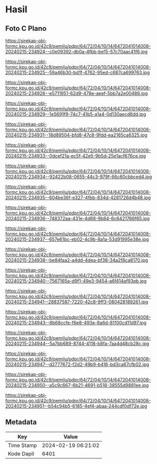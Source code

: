 # Hasil

## Foto C Plano

https://sirekap-obj-formc.kpu.go.id/42c9/pemilu/pdpr/64/72/04/10/14/6472041014008-20240215-234924--c0e09392-db0a-4fbb-be15-57c70aac41f6.jpg

https://sirekap-obj-formc.kpu.go.id/42c9/pemilu/pdpr/64/72/04/10/14/6472041014008-20240215-234925--59a46b30-bd1f-4762-95ed-c687ca699763.jpg

https://sirekap-obj-formc.kpu.go.id/42c9/pemilu/pdpr/64/72/04/10/14/6472041014008-20240215-234926--e5711951-62d9-478e-aeef-5bb7a2e00486.jpg

https://sirekap-obj-formc.kpu.go.id/42c9/pemilu/pdpr/64/72/04/10/14/6472041014008-20240215-234929--1e5691f9-74c7-41b5-a1a4-0d130aecd6dd.jpg

https://sirekap-obj-formc.kpu.go.id/42c9/pemilu/pdpr/64/72/04/10/14/6472041014008-20240215-234931--18d89504-bfd8-47c8-9fdd-ea2165ca6325.jpg

https://sirekap-obj-formc.kpu.go.id/42c9/pemilu/pdpr/64/72/04/10/14/6472041014008-20240215-234933--0dcef21a-ec5f-42e5-9b5d-25e1acf676ce.jpg

https://sirekap-obj-formc.kpu.go.id/42c9/pemilu/pdpr/64/72/04/10/14/6472041014008-20240215-234934--92422b08-0655-44c3-979f-66c60cbbced4.jpg

https://sirekap-obj-formc.kpu.go.id/42c9/pemilu/pdpr/64/72/04/10/14/6472041014008-20240215-234935--604be36f-e327-4fbb-834d-4281726d4b48.jpg

https://sirekap-obj-formc.kpu.go.id/42c9/pemilu/pdpr/64/72/04/10/14/6472041014008-20240215-234936--748372aa-431e-4d68-9b84-6c6421766f65.jpg

https://sirekap-obj-formc.kpu.go.id/42c9/pemilu/pdpr/64/72/04/10/14/6472041014008-20240215-234937--657e61bc-eb02-4c9b-8a1a-53d91995e38e.jpg

https://sirekap-obj-formc.kpu.go.id/42c9/pemilu/pdpr/64/72/04/10/14/6472041014008-20240215-234938--be84faa2-a4dd-4dea-bf38-34a2f8ca8170.jpg

https://sirekap-obj-formc.kpu.go.id/42c9/pemilu/pdpr/64/72/04/10/14/6472041014008-20240215-234940--7567165a-d9f1-49e3-9454-a6f414af93eb.jpg

https://sirekap-obj-formc.kpu.go.id/42c9/pemilu/pdpr/64/72/04/10/14/6472041014008-20240215-234941--28837587-7220-42c8-9ff3-080428189261.jpg

https://sirekap-obj-formc.kpu.go.id/42c9/pemilu/pdpr/64/72/04/10/14/6472041014008-20240215-234943--8b68ccfe-f6e8-493e-9a6d-81100cd11d97.jpg

https://sirekap-obj-formc.kpu.go.id/42c9/pemilu/pdpr/64/72/04/10/14/6472041014008-20240215-234944--5a7bb689-8744-4118-b8fa-7aa4d48cb28c.jpg

https://sirekap-obj-formc.kpu.go.id/42c9/pemilu/pdpr/64/72/04/10/14/6472041014008-20240215-234947--d2777672-f2d2-49b9-b416-bd3ca67cfb02.jpg

https://sirekap-obj-formc.kpu.go.id/42c9/pemilu/pdpr/64/72/04/10/14/6472041014008-20240215-234950--a5c9c667-6b21-4691-b518-38555d9881ee.jpg

https://sirekap-obj-formc.kpu.go.id/42c9/pemilu/pdpr/64/72/04/10/14/6472041014008-20240215-234951--b54c94b5-6185-4ef4-abaa-244cdf0df72e.jpg


## Metadata

| Key        | Value               |
| ---------- | ------------------- |
| Time Stamp | 2024-02-19 06:21:02 |
| Kode Dapil | 6401                |



